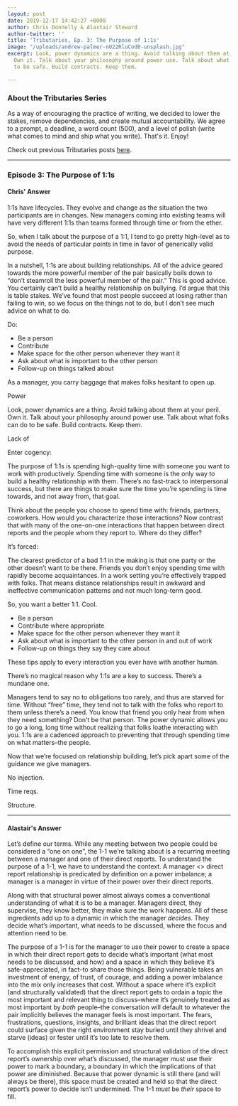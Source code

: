 ```yaml
---
layout: post
date: 2019-12-17 14:42:27 +0000
author: Chris Donnelly & Alastair Steward
author-twitter: ''
title: 'Tributaries, Ep. 3: The Purpose of 1:1s'
image: "/uploads/andrew-palmer-nO22RluCod0-unsplash.jpg"
excerpt: Look, power dynamics are a thing. Avoid talking about them at your peril.
  Own it. Talk about your philosophy around power use. Talk about what folks can do
  to be safe. Build contracts. Keep them.

---
```

### About the Tributaries Series

As a way of encouraging the practice of writing, we decided to lower the stakes, remove dependencies, and create mutual accountability. We agree to a prompt, a deadline, a word count (500), and a level of polish (write what comes to mind and ship what you write). That's it. Enjoy!

Check out previous Tributaries posts [here](https://standingwave.co/blog/).

<hr>

### Episode 3: The Purpose of 1:1s

#### Chris' Answer

1:1s have lifecycles. They evolve and change as the situation the two participants are in changes. New managers coming into existing teams will have very different 1:1s than teams formed through time or from the ether.

So, when I talk about the purpose of a 1:1, I tend to go pretty high-level as to avoid the needs of particular points in time in favor of generically valid purpose.

In a nutshell, 1:1s are about building relationships. All of the advice geared towards the more powerful member of the pair basically boils down to “don’t steamroll the less powerful member of the pair.” This is good advice. You certainly can’t build a healthy relationship on bullying. I’d argue that this is table stakes. We’ve found that most people succeed at losing rather than failing to win, so we focus on the things not to do, but I don’t see much advice on what to do.

Do:

* Be a person
* Contribute
* Make space for the other person whenever they want it
* Ask about what is important to the other person
* Follow-up on things talked about

As a manager, you carry baggage that makes folks hesitant to open up.

Power

Look, power dynamics are a thing. Avoid talking about them at your peril. Own it. Talk about your philosophy around power use. Talk about what folks can do to be safe. Build contracts. Keep them.

Lack of

Enter cogency:

The purpose of 1:1s is spending high-quality time with someone you want to work with productively. Spending time with someone is the only way to build a healthy relationship with them. There’s no fast-track to interpersonal success, but there are things to make sure the time you’re spending is time towards, and not away from, that goal.

Think about the people you choose to spend time with: friends, partners, coworkers. How would you characterize those interactions? Now contrast that with many of the one-on-one interactions that happen between direct reports and the people whom they report to. Where do they differ?

It’s forced:

The clearest predictor of a bad 1:1 in the making is that one party or the other doesn’t want to be there. Friends you don’t enjoy spending time with rapidly become acquaintances. In a work setting you’re effectively trapped with folks. That means distance relationships result in awkward and ineffective communication patterns and not much long-term good.

So, you want a better 1:1. Cool.

* Be a person
* Contribute where appropriate
* Make space for the other person whenever they want it
* Ask about what is important to the other person in and out of work
* Follow-up on things they say they care about

These tips apply to every interaction you ever have with another human.

There’s no magical reason why 1:1s are a key to success. There’s a mundane one.

Managers tend to say no to obligations too rarely, and thus are starved for time. Without “free” time, they tend not to talk with the folks who report to them unless there’s a need. You know that friend you only hear from when they need something? Don’t be that person. The power dynamic allows you to go a long, long time without realizing that folks loathe interacting with you. 1:1s are a cadenced approach to preventing that through spending time on what matters–the people.

Now that we’re focused on relationship building, let’s pick apart some of the guidance we give managers.

No injection.

Time reqs.

Structure.

<hr>

#### Alastair's Answer

Let’s define our terms. While any meeting between two people could be considered a “one on one”, the 1-1 we’re talking about is a recurring meeting between a manager and one of their direct reports. To understand the purpose of a 1-1, we have to understand the context. A manager <> direct report relationship is predicated by definition on a power imbalance; a manager is a manager in virtue of their power over their direct reports.

Along with that structural power almost always comes a conventional understanding of what it is to be a manager. Managers direct, they supervise, they know better, they make sure the work happens. All of these ingredients add up to a dynamic in which the manager _decides_. They decide what’s important, what needs to be discussed, where the focus and attention need to be.

The purpose of a 1-1 is for the manager to use their power to create a space in which their direct report gets to decide what’s important (what most needs to be discussed, and how) and a space in which they believe it’s safe–appreciated, in fact–to share those things. Being vulnerable takes an investment of energy, of trust, of courage, and adding a power imbalance into the mix only increases that cost. Without a space where it’s explicit (and structurally validated) that the direct report gets to ordain a topic the most important and relevant thing to discuss–where it’s genuinely treated as most important by _both_ people–the conversation will default to whatever the pair implicitly believes the manager feels is most important. The fears, frustrations, questions, insights, and brilliant ideas that the direct report could surface given the right environment stay buried until they shrivel and starve (ideas) or fester until it’s too late to resolve them.

To accomplish this explicit permission and structural validation of the direct report’s ownership over what’s discussed, the manager must use their power to mark a boundary, a boundary in which the implications of that power are diminished. Because that power dynamic is still there (and will always be there), this space must be created and held so that the direct report’s power to decide isn’t undermined. The 1-1 _must_ be _their_ space to fill.